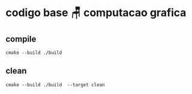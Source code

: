 # codigo base 🪑 computacao grafica 

## compile
``` 
cmake --build ./build
```

## clean 
```
cmake --build ./build  --target clean
```